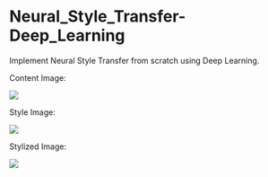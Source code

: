 # Neural_Style_Transfer-Deep_Learning
Implement Neural Style Transfer from scratch using Deep Learning. 

Content Image:

![](output_udnie.jpg)

Style Image:

![](output_udnie.jpg)

Stylized Image:

![](output_udnie.jpg)
